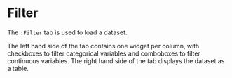# Filter

The `:Filter` tab is used to load a dataset.

The left hand side of the tab contains one widget per column, with checkboxes to filter
categorical variables and comboboxes to filter continuous variables. 
The right hand side of the tab displays the dataset as a table.